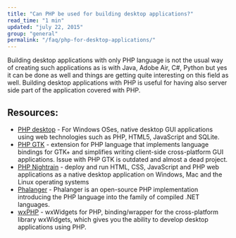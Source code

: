 ```yaml
---
title: "Can PHP be used for building desktop applications?"
read_time: "1 min"
updated: "july 22, 2015"
group: "general"
permalink: "/faq/php-for-desktop-applications/"
---
```


Building desktop applications with only PHP language is not the usual way of creating such applications as is with Java, Adobe Air, C#, Python but yes it can be done as well and things are getting quite interesting on this field as well. Building desktop applications with PHP is useful for having also server side part of the application covered with PHP.

## Resources:

* [PHP desktop](https://code.google.com/p/phpdesktop/) - For Windows OSes, native desktop GUI applications using web technologies such as PHP, HTML5, JavaScript and SQLite.
* [PHP GTK](http://gtk.php.net/) - extension for PHP language that implements language bindings for GTK+ and simplifies writing client-side cross-platform GUI applications. Issue with PHP GTK is outdated and almost a dead project.
* [PHP Nightrain](http://www.naetech.com/php-nightrain) - deploy and run HTML, CSS, JavaScript and PHP web applications as a native desktop application on Windows, Mac and the Linux operating systems
* [Phalanger](http://phalanger.codeplex.com/) - Phalanger is an open-source PHP implementation introducing the PHP language into the family of compiled .NET languages.
* [wxPHP](http://wxphp.org/) - wxWidgets for PHP, binding/wrapper for the cross-platform library wxWidgets, which gives you the ability to develop desktop applications using PHP.